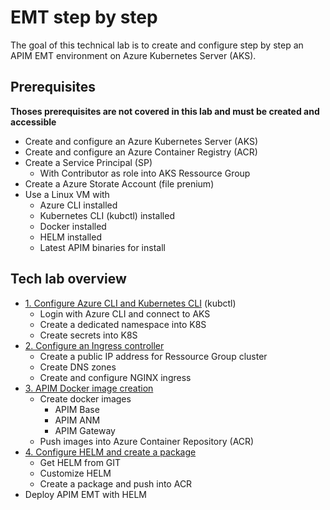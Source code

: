 # EMT step by step

The goal of this technical lab is to create and configure step by step an APIM EMT environment on Azure Kubernetes Server (AKS).

## Prerequisites
**Thoses prerequisites are not covered in this lab and must be created and accessible**
- Create and configure an Azure Kubernetes Server (AKS)
- Create and configure an Azure Container Registry (ACR)
- Create a Service Principal (SP)
    - With Contributor as role into AKS Ressource Group
- Create a Azure Storate Account (file prenium)
- Use a Linux VM with
    - Azure CLI installed
    - Kubernetes CLI (kubctl) installed
    - Docker installed
    - HELM installed
    - Latest APIM binaries for install

## Tech lab overview
- [1. Configure Azure CLI and Kubernetes CLI](./Configure_Azure_and_Kubernetes_CLI) (kubctl)
    - Login with Azure CLI and connect to AKS
    - Create a dedicated namespace into K8S
    - Create secrets into K8S
- [2. Configure an Ingress controller](./Configure_an_ingress_controller)
    - Create a public IP address for Ressource Group cluster
    - Create DNS zones
    - Create and configure NGINX ingress
- [3. APIM Docker image creation](./APIM_Docker_image_creation)
    - Create docker images
        - APIM Base
        - APIM ANM
        - APIM Gateway
    - Push images into Azure Container Repository (ACR)
- [4. Configure HELM and create a package](./Configure_and_create_HELM_package)
    - Get HELM from GIT
    - Customize HELM
    - Create a package and push into ACR
- Deploy APIM EMT with HELM

